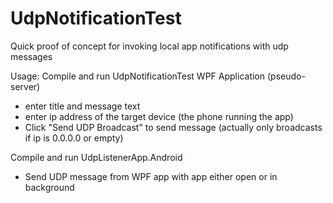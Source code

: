 # UdpNotificationTest
Quick proof of concept for invoking local app notifications with udp messages

Usage: Compile and run UdpNotificationTest WPF Application (pseudo-server)
- enter title and message text
- enter ip address of the target device (the phone running the app)
- Click "Send UDP Broadcast" to send message (actually only  broadcasts if ip is 0.0.0.0 or empty)

Compile and run UdpListenerApp.Android
- Send UDP message from WPF app with app either open or in background
